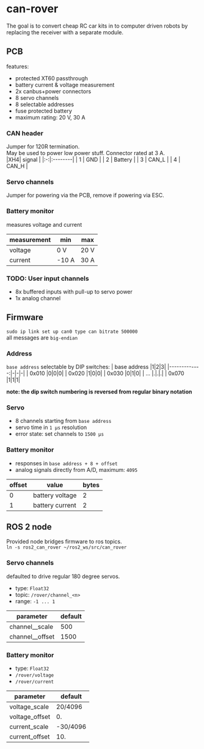 # can-rover
The goal is to convert cheap RC car kits in to computer driven robots by
replacing the receiver with a separate module.

## PCB
features:
* protected XT60 passthrough 
* battery current & voltage measurement
* 2x canbus+power connectors
* 8 servo channels
* 8 selectable addresses
* fuse protected battery
* maximum rating: 20 V, 30 A

### CAN header
Jumper for 120R termination.  
May be used to power low power stuff. Connector rated at 3 A.  
|XH4|  signal |
|:-:|:--------|
| 1 | GND     |
| 2 | Battery |
| 3 | CAN\_L  |
| 4 | CAN\_H  |

### Servo channels
Jumper for powering via the PCB, remove if powering via ESC.

### Battery monitor
measures voltage and current

|measurement|  min  | max  |
|-----------|-------|------|
|voltage    |  0 V  | 20 V |
|current    | -10 A | 30 A |

### TODO: User input channels
* 8x buffered inputs with pull-up to servo power
* 1x analog channel

## Firmware
`sudo ip link set up can0 type can bitrate 500000`  
all messages are `big-endian`

### Address
`base address` selectable by DIP switches:
| base address |1|2|3|
|-------------:|-|-|-|
| 0x010        |0|0|0|
| 0x020        |1|0|0|
| 0x030        |0|1|0|
| ...          |.|.|.|
| 0x070        |1|1|1|

**note: the dip switch numbering is reversed from regular binary notation**

### Servo

* 8 channels starting from `base address`
* servo time in `1 µs` resolution
* error state: set channels to `1500 µs`

### Battery monitor
* responses in `base address + 8 + offset`
* analog signals directly from A/D, maximum: `4095`

| offset | value               | bytes |
|--------|---------------------|-------|
| 0      | battery voltage     | 2     |
| 1      | battery current     | 2     |

## ROS 2 node
Provided node bridges firmware to ros topics.  
`ln -s ros2_can_rover ~/ros2_ws/src/can_rover`

### Servo channels
defaulted to drive regular 180 degree servos.
* type: `Float32`
* topic: `/rover/channel_<n>`
* range: `-1 ... 1`

|parameter           |default |
|--------------------|--------|
|channel\_<n>\_scale |500     |
|channel\_<n>\_offset|1500    |

### Battery monitor

* type: `Float32`
* `/rover/voltage`
* `/rover/current`

|parameter      |default |
|---------------|--------|
|voltage\_scale |20/4096 |
|voltage\_offset|0.      |
|current\_scale |-30/4096|
|current\_offset|10.     |
